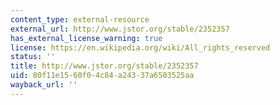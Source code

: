 ```yaml
---
content_type: external-resource
external_url: http://www.jstor.org/stable/2352357
has_external_license_warning: true
license: https://en.wikipedia.org/wiki/All_rights_reserved
status: ''
title: http://www.jstor.org/stable/2352357
uid: 80f11e15-60f0-4c84-a243-37a6503525aa
wayback_url: ''
---
```

